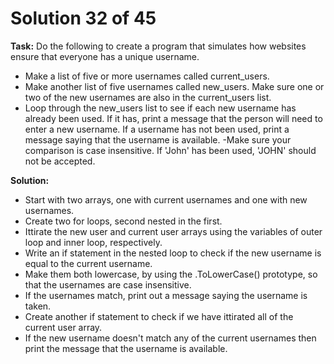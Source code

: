 # Solution 32 of 45

**Task:** Do the following to create a program that simulates how websites ensure that everyone has a unique username.
- Make a list of five or more usernames called current_users.
- Make another list of five usernames called new_users. Make sure one or two of the new usernames are also in the current_users list.
- Loop through the new_users list to see if each new username has already been used. If it has, print a message that the person will need to enter a new username. If a username has not been used, print a message saying that the username is available.
-Make sure your comparison is case insensitive. If 'John' has been used, 'JOHN' should not be accepted.

**Solution:**
- Start with two arrays, one with current usernames and one with new usernames.
- Create two for loops, second nested in the first.
- Ittirate the new user and current user arrays using the variables of outer loop and inner loop, respectively.
- Write an if statement in the nested loop to check if the new username is equal to the current username.
- Make them both lowercase, by using the .ToLowerCase() prototype, so that the usernames are case insensitive.
- If the usernames match, print out a message saying the username is taken.
- Create another if statement to check if we have ittirated all of the current user array.
- If the new username doesn't match any of the current usernames then print the message that the username is available.